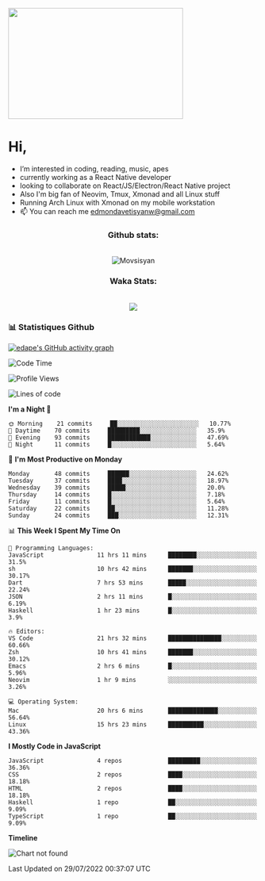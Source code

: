 <kbd><img src="https://c.tenor.com/76XxFDBUu48AAAAC/frustrated-mad.gif" width="352" height="224" /></kbd>
#  Hi,
-  I’m interested in coding, reading, music, apes
-  currently working as a React Native developer
-  looking to collaborate on React/JS/Electron/React Native project
-  Also I'm big fan of Neovim, Tmux, Xmonad and all Linux stuff
-  Running Arch Linux with Xmonad on my mobile workstation
- 📫 You can reach me edmondavetisyanw@gmail.com
<!---
edavetisyan/edavetisyan is a ✨ special ✨ repository because its `README.md` (this file) appears on your GitHub profile.
You can click the Preview link to take a look at your changes.
--->
</div>
<div align="center">
  <h3>Github stats:</h3>
  <br>
  <img align="center" src="https://github-readme-streak-stats.herokuapp.com/?user=edavetisyan&theme=dark" alt="Movsisyan" />
</div>
<div align="center">
  <h3>Waka Stats:</h3>
  <br>
  <img src="https://github-readme-stats.vercel.app/api/wakatime?username=edape&theme=dark&layout=compact"></img>
</div>

### 📊 Statistiques Github 

[![edape's GitHub activity graph](https://activity-graph.herokuapp.com/graph?username=edavetisyan&&theme=xcode)](https://github.com/edavetisyan)

<!--START_SECTION:waka-->
![Code Time](http://img.shields.io/badge/Code%20Time-601%20hrs%2024%20mins-blue)

![Profile Views](http://img.shields.io/badge/Profile%20Views-310-blue)

![Lines of code](https://img.shields.io/badge/From%20Hello%20World%20I%27ve%20Written-2%20Million%20lines%20of%20code-blue)

**I'm a Night 🦉** 

```text
🌞 Morning    21 commits     ██░░░░░░░░░░░░░░░░░░░░░░░   10.77% 
🌆 Daytime    70 commits     █████████░░░░░░░░░░░░░░░░   35.9% 
🌃 Evening    93 commits     ████████████░░░░░░░░░░░░░   47.69% 
🌙 Night      11 commits     █░░░░░░░░░░░░░░░░░░░░░░░░   5.64%

```
📅 **I'm Most Productive on Monday** 

```text
Monday       48 commits     ██████░░░░░░░░░░░░░░░░░░░   24.62% 
Tuesday      37 commits     ████░░░░░░░░░░░░░░░░░░░░░   18.97% 
Wednesday    39 commits     █████░░░░░░░░░░░░░░░░░░░░   20.0% 
Thursday     14 commits     █░░░░░░░░░░░░░░░░░░░░░░░░   7.18% 
Friday       11 commits     █░░░░░░░░░░░░░░░░░░░░░░░░   5.64% 
Saturday     22 commits     ██░░░░░░░░░░░░░░░░░░░░░░░   11.28% 
Sunday       24 commits     ███░░░░░░░░░░░░░░░░░░░░░░   12.31%

```


📊 **This Week I Spent My Time On** 

```text
💬 Programming Languages: 
JavaScript               11 hrs 11 mins      ████████░░░░░░░░░░░░░░░░░   31.5% 
sh                       10 hrs 42 mins      ███████░░░░░░░░░░░░░░░░░░   30.17% 
Dart                     7 hrs 53 mins       █████░░░░░░░░░░░░░░░░░░░░   22.24% 
JSON                     2 hrs 11 mins       █░░░░░░░░░░░░░░░░░░░░░░░░   6.19% 
Haskell                  1 hr 23 mins        █░░░░░░░░░░░░░░░░░░░░░░░░   3.9%

🔥 Editors: 
VS Code                  21 hrs 32 mins      ███████████████░░░░░░░░░░   60.66% 
Zsh                      10 hrs 41 mins      ███████░░░░░░░░░░░░░░░░░░   30.12% 
Emacs                    2 hrs 6 mins        █░░░░░░░░░░░░░░░░░░░░░░░░   5.96% 
Neovim                   1 hr 9 mins         ░░░░░░░░░░░░░░░░░░░░░░░░░   3.26%

💻 Operating System: 
Mac                      20 hrs 6 mins       ██████████████░░░░░░░░░░░   56.64% 
Linux                    15 hrs 23 mins      ██████████░░░░░░░░░░░░░░░   43.36%

```

**I Mostly Code in JavaScript** 

```text
JavaScript               4 repos             █████████░░░░░░░░░░░░░░░░   36.36% 
CSS                      2 repos             ████░░░░░░░░░░░░░░░░░░░░░   18.18% 
HTML                     2 repos             ████░░░░░░░░░░░░░░░░░░░░░   18.18% 
Haskell                  1 repo              ██░░░░░░░░░░░░░░░░░░░░░░░   9.09% 
TypeScript               1 repo              ██░░░░░░░░░░░░░░░░░░░░░░░   9.09%

```


**Timeline**

![Chart not found](https://raw.githubusercontent.com/edavetisyan/edavetisyan/main/charts/bar_graph.png) 


 Last Updated on 29/07/2022 00:37:07 UTC
<!--END_SECTION:waka-->
